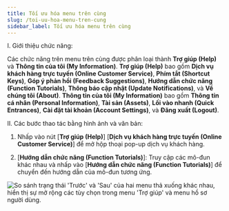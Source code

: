 ```yaml
---
title: Tối ưu hóa menu trên cùng
slug: /toi-uu-hoa-menu-tren-cung
sidebar_label: Tối ưu hóa menu trên cùng
---
```


I. Giới thiệu chức năng:

Các chức năng trên menu trên cùng được phân loại thành **Trợ giúp (Help)** và **Thông tin của tôi (My Information)**. **Trợ giúp (Help)** bao gồm **Dịch vụ khách hàng trực tuyến (Online Customer Service)**, **Phím tắt (Shortcut Keys)**, **Góp ý phản hồi (Feedback Suggestions)**, **Hướng dẫn chức năng (Function Tutorials)**, **Thông báo cập nhật (Update Notifications)**, và **Về chúng tôi (About)**. **Thông tin của tôi (My Information)** bao gồm **Thông tin cá nhân (Personal Information)**, **Tài sản (Assets)**, **Lối vào nhanh (Quick Entrances)**, **Cài đặt tài khoản (Account Settings)**, và **Đăng xuất (Logout)**.

II. Các bước thao tác bằng hình ảnh và văn bản:

1. Nhấp vào nút [**Trợ giúp (Help)**] [**Dịch vụ khách hàng trực tuyến (Online Customer Service)**] để mở hộp thoại pop-up dịch vụ khách hàng.

2. [**Hướng dẫn chức năng (Function Tutorials)**]: Truy cập các mô-đun khác nhau và nhấp vào [**Hướng dẫn chức năng (Function Tutorials)**] để chuyển đến hướng dẫn của mô-đun tương ứng.

![So sánh trạng thái 'Trước' và 'Sau' của hai menu thả xuống khác nhau, hiển thị sự mở rộng các tùy chọn trong menu 'Trợ giúp' và menu hồ sơ người dùng.](https://storage.googleapis.com/jegavn_kb/images/64417b47-92fb-4898-b971-0f9d150c7503.png)